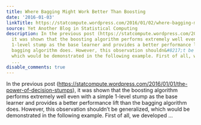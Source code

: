 ```yaml
---
title: Where Bagging Might Work Better Than Boosting
date: '2016-01-03'
linkTitle: https://statcompute.wordpress.com/2016/01/02/where-bagging-might-work-better-than-boosting/
source: Yet Another Blog in Statistical Computing
description: In the previous post (https://statcompute.wordpress.com/2016/01/01/the-power-of-decision-stumps),
  it was shown that the boosting algorithm performs extremely well even with a simple
  1-level stump as the base learner and provides a better performance lift than the
  bagging algorithm does. However, this observation shouldn&#8217;t be generalized,
  which would be demonstrated in the following example. First of all, we developed
  ...
disable_comments: true
---
```

In the previous post (https://statcompute.wordpress.com/2016/01/01/the-power-of-decision-stumps), it was shown that the boosting algorithm performs extremely well even with a simple 1-level stump as the base learner and provides a better performance lift than the bagging algorithm does. However, this observation shouldn&#8217;t be generalized, which would be demonstrated in the following example. First of all, we developed ...